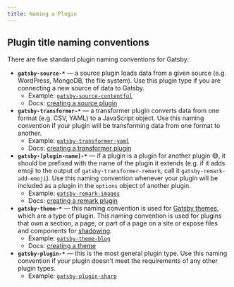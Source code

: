 ```yaml
---
title: Naming a Plugin
---
```


## Plugin title naming conventions

There are five standard plugin naming conventions for Gatsby:

- **`gatsby-source-*`** — a source plugin loads data from a given source (e.g. WordPress, MongoDB, the file system). Use this plugin type if you are connecting a new source of data to Gatsby.
  - Example: [`gatsby-source-contentful`](https://github.com/gatsbyjs/gatsby/tree/master/packages/gatsby-source-contentful)
  - Docs: [creating a source plugin](/docs/how-to/plugins-and-themes/creating-a-source-plugin/)
- **`gatsby-transformer-*`** — a transformer plugin converts data from one format (e.g. CSV, YAML) to a JavaScript object. Use this naming convention if your plugin will be transforming data from one format to another.
  - Example: [`gatsby-transformer-yaml`](https://github.com/gatsbyjs/gatsby/tree/master/packages/gatsby-transformer-yaml)
  - Docs: [creating a transformer plugin](/docs/how-to/plugins-and-themes/creating-a-transformer-plugin/)
- **`gatsby-[plugin-name]-*`** — if a plugin is a plugin for another plugin 😅, it should be prefixed with the name of the plugin it extends (e.g. if it adds emoji to the output of `gatsby-transformer-remark`, call it `gatsby-remark-add-emoji`). Use this naming convention whenever your plugin will be included as a plugin in the `options` object of another plugin.
  - Example: [`gatsby-remark-images`](https://github.com/gatsbyjs/gatsby/tree/master/packages/gatsby-remark-images)
  - Docs: [creating a remark plugin](/tutorial/remark-plugin-tutorial/)
- **`gatsby-theme-*`** — this naming convention is used for [Gatsby themes](/docs/themes/), which are a type of plugin. This naming convention is used for plugins that own a section, a page, or part of a page on a site or expose files and components for [shadowing](/docs/how-to/plugins-and-themes/shadowing/).
  - Example: [`gatsby-theme-blog`](https://github.com/gatsbyjs/themes/tree/master/packages/gatsby-theme-blog)
  - Docs: [creating a theme](/tutorial/building-a-theme/)
- **`gatsby-plugin-*`** — this is the most general plugin type. Use this naming convention if your plugin doesn’t meet the requirements of any other plugin types.
  - Example: [`gatsby-plugin-sharp`](https://github.com/gatsbyjs/gatsby/tree/master/packages/gatsby-plugin-sharp)
